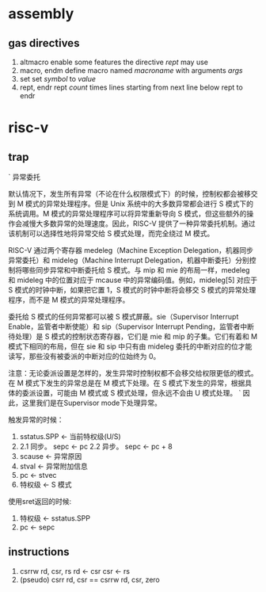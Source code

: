 # assembly

## gas directives

1. altmacro
   enable some features the directive _rept_ may use
2. macro, endm
   define macro named _macroname_ with arguments _args_
3. set
   set _symbol_ to _value_
4. rept, endr
   rept _count_ times lines starting from next line below rept to endr

# risc-v 

## trap

`
异常委托

默认情况下，发生所有异常（不论在什么权限模式下）的时候，控制权都会被移交到 M 模式的异常处理程序。但是 Unix 系统中的大多数异常都会进行 S 模式下的系统调用。M 模式的异常处理程序可以将异常重新导向 S 模式，但这些额外的操作会减慢大多数异常的处理速度。因此，RISC-V 提供了一种异常委托机制。通过该机制可以选择性地将异常交给 S 模式处理，而完全绕过 M 模式。

RISC-V 通过两个寄存器 medeleg（Machine Exception Delegation，机器同步异常委托）和 mideleg（Machine Interrupt Delegation，机器中断委托）分别控制将哪些同步异常和中断委托给 S 模式。与 mip 和 mie 的布局一样，medeleg 和 mideleg 中的位置对应于 mcause 中的异常编码值。例如，mideleg[5] 对应于 S 模式的时钟中断，如果把它置 1，S 模式的时钟中断将会移交 S 模式的异常处理程序，而不是 M 模式的异常处理程序。

委托给 S 模式的任何异常都可以被 S 模式屏蔽。sie（Supervisor Interrupt Enable，监管者中断使能）和 sip（Supervisor Interrupt Pending，监管者中断待处理）是 S 模式的控制状态寄存器，它们是 mie 和 mip 的子集。它们有着和 M 模式下相同的布局，但在 sie 和 sip 中只有由 mideleg 委托的中断对应的位才能读写，那些没有被委派的中断对应的位始终为 0。

注意：无论委派设置是怎样的，发生异常时控制权都不会移交给权限更低的模式。在 M 模式下发生的异常总是在 M 模式下处理。在 S 模式下发生的异常，根据具体的委派设置，可能由 M 模式或 S 模式处理，但永远不会由 U 模式处理。
`
因此，这里我们是在Supervisor mode下处理异常。

触发异常的时候：
1. sstatus.SPP <- 当前特权级(U/S)
2. 
   2.1 同步。 sepc <- pc
   2.2 异步。 sepc <- pc + 8
3. scause <- 异常原因
4. stval <- 异常附加信息
5. pc <- stvec 
6. 特权级 <- S 模式

使用sret返回的时候:
1. 特权级 <- sstatus.SPP
2. pc <- sepc

## instructions

1. csrrw rd, csr, rs
   rd <- csr
   csr <- rs
2. (pseudo) csrr rd, csr
   == csrrw rd, csr, zero 
   
   
   

